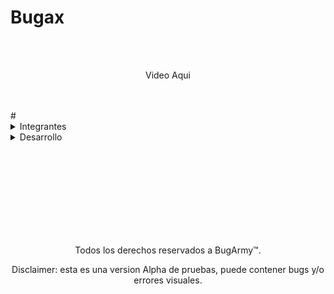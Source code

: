 # Bugax
</br></br>
<div align=center>
  
Video Aqui
  
</div>
</br></br>
#
  <details align=left>
   <summary float=left>Integrantes</summary> 
   <p>
    
   ```ruby
     public class Integrantes(){
          VelazquezMartin = new Six087();
          GervasiFacundo = new FacundoGerv();
          ChavezJesus = new DoctorRemix();
          RodrigoAmoros = new rodrigoamoros();
          RossiIvo = new ivorossi();
          KevinBaez = new KevDev2();
          AgustinPinillos = new pini14();
          LucianoBugarin = new BugaToro();
          SergioMezzabotta = new Artyom();
          GuajardoJose = new chimidevs();
          BenegasCristian = new SlimCb();
     }
   ```
   </p>
   </details>

<details>
<summary>Desarrollo</summary>
</br>

<h1>¿Qué es un motor de reservas?</h1>
Un motor de reservas es una aplicación de software que se conecta a su página web y permite a los visitantes realizar reservas online de forma segura.

<h1>¿Cómo funciona un motor de reservas?</h1>
Un motor de reservas se conecta a la página web de un alojamiento. Los visitantes ingresan sus datos en la página web para reservar una habitación/alojamiento de manera segura y (si está integrado con un gestor de propiedades) el motor de reservas sincroniza la información de la reserva con su calendario para que pueda gestionar la reserva. Se puede incorporar un motor de reservas a una nueva página web para que pueda empezar a recibir reservas online. Si ya está contento con la página web que tiene, puede incorporar el motor de reservas a través de un botón de reserva. Los huéspedes hacen clic en el botón “reservar ahora” y son redirigidos a su motor de reservas para ingresar sus datos y confirmar su reserva. 

<h1>¿Cuáles son las ventajas de usar un motor de reservas?</h1>
¡Hay demasiadas! A continuación mencionaremos algunas de ellas:
El aumento de la ocupación con más reservas directas
No hace falta decir que tener un motor de reservas aumentará la tasa de ocupación. Usar un motor de reservas aumenta el porcentaje en las reservas directas, ya que los huéspedes pueden reservar de forma instantánea y segura, es menos probable que reserven en otro lugar o mediante un agente de viajes en línea (OTA).
Las reservas directas son una gran ventaja para los huéspedes y los encargados del complejo, ya que no tienen comisiones y no es necesario pagar una parte a una empresa de terceros.
Se evitan los overbookings y hace la administración más eficaz
Si se tiene un calendario de reservas o un sistema de gestión de reservas (PMS), puede integrarlo con un motor de reservas y todas sus reservas directas online serán transferidas a su calendario electrónico, eliminando la posibilidad de que haya errores humanos. ¡Esto le ahorrará a la facultad y a su personal horas de administración!
Reservas de cualquier parte del mundo

Otra ventaja de usar un motor de reservas para la página web del alojamiento es que fomenta reservas del extranjero, ya que pueden pagar en diferentes divisas y leer el contenido en varios idiomas. Esto facilita el proceso de reserva.
<h1>Seguridad</h1>
Con un gestor de pagos integrado, puede recibir pagos de manera simple y segura de cualquier huésped. ¡No es necesario esperar a que los huéspedes llegen al complejo para recibir el pago!
Reduzca las cancelaciones
Los motores de reservas pueden configurarse para que sea obligatorio pagar un depósito cuando se hace una reserva. Esto ayuda a que los huéspedes no cancelen su reserva. Reducir las  cancelaciones es particularmente importante para los alojamientos, ya que pueden tener un impacto importante en los ingresos y pérdidas del complejo.
Reservas las 24 horas del día, los 7 días de la semana
Extremadamente importante para los visitantes extranjeros en diferentes zonas horarias y los que se quedan despiertos hasta las tantas y quieren reservar. El proceso de reserva tiene que ser lo más fácil posible para los clientes y tener un motor de reservas le ayuda a recibir reservas mientras los administradores están ocupados y/o ausentes.
Estadísticas del negocio
Los mejores motores de reservas ofrecen gráficas y estadísticas fáciles de leer sobre la página web de su alojamiento. Si somos capaces de entender el comportamiento de los clientes se puede adaptar la página web o el proceso de reserva para satisfacer las necesidades de los clientes y así aumentar las posibilidades de que reserven.
Sin pagos de comisión
A menudo los clientes prefieren reservar directamente en las páginas webs de los alojamientos en vez de reservar en las páginas webs de agencias de viajes porque son más baratas.
¿Se sabe que gran parte de los huéspedes que reservan online visitan la página web del alojamiento antes de reservar, incluso si no reservan en la propia web del alojamiento? Así que si se ofrece la posibilidad de reservar directamente en la página web, al instante, puede ahorrarse la comisión que le habría cobrado un gestor de reservas proporcionado por un tercero.

 </details>

</br></br></br></br></br></br></br></br>
<p align=center>
Todos los derechos reservados a BugArmy™.
</p>
<p align=center>
Disclaimer: esta es una version Alpha de pruebas, puede contener bugs y/o errores visuales.
</p>
